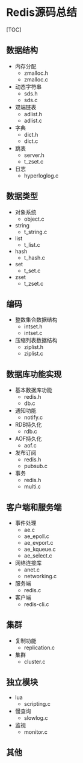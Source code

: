 # Redis源码总结

[TOC]



## 数据结构
- 内存分配
    - zmalloc.h
    - zmalloc.c
- 动态字符串
    - sds.h
    - sds.c
- 双端链表
    - adlist.h
    - adlist.c
- 字典
    - dict.h
    - dict.c
- 跳表
    - server.h
    - t_zset.c
- 日志
    - hyperloglog.c

## 数据类型
- 对象系统
    - object.c
- string
    - t_string.c
- list
    - t_list.c
- hash
    - t_hash.c
- set
    - t_set.c
- zset
    - t_zset.c

## 编码
- 整数集合数据结构
    - intset.h
    - intset.c
- 压缩列表数据结构
    - ziplist.h
    - ziplist.c

## 数据库功能实现
- 基本数据库功能
    - redis.h
    - db.c
- 通知功能
    - notify.c
- RDB持久化
    - rdb.c
- AOF持久化
    - aof.c
- 发布订阅
    - redis.h
    - pubsub.c
- 事务
    - redis.h
    - multi.c

## 客户端和服务端
- 事件处理
    - ae.c
    - ae_epoll.c
    - ae_evport.c
    - ae_kqueue.c
    - ae_select.c
- 网络连接库
    - anet.c
    - networking.c
- 服务端
    - redis.c
- 客户端
    - redis-cli.c

## 集群
- 复制功能
    - replication.c
- 集群
    - cluster.c

## 独立模块
- lua
    - scripting.c
- 慢查询
    - slowlog.c
- 监视
    - monitor.c

## 其他

